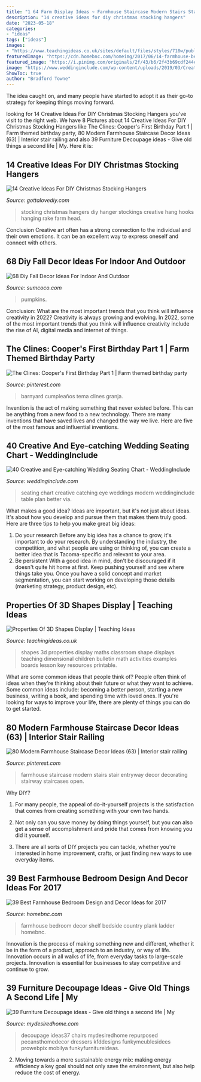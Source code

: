 ```yaml
---
title: "1 64 Farm Display Ideas ~ Farmhouse Staircase Modern Stairs Stair Entryway Decor Decorating Stairway Staircases Open"
description: "14 creative ideas for diy christmas stocking hangers"
date: "2023-05-18"
categories:
- "ideas"
tags: ["ideas"]
images:
- "https://www.teachingideas.co.uk/sites/default/files/styles/718w/public/maths_propertiesof3dshapes.jpg?itok=5ku19Hg9"
featuredImage: "https://cdn.homebnc.com/homeimg/2017/06/14-farmhouse-bedroom-design-decor-ideas-homebnc.jpg"
featured_image: "https://i.pinimg.com/originals/2f/43/b6/2f43b69cdf244c071c7c86beb1fc58cb.jpg"
image: "https://www.weddinginclude.com/wp-content/uploads/2019/03/Creative-and-Eye-catching-Wedding-Seating-Chart-1115615915418789456.jpg"
ShowToc: true
author: "Bradford Towne"
---
```



The idea caught on, and many people have started to adopt it as their go-to strategy for keeping things moving forward.

	

		
looking for 14 Creative Ideas For DIY Christmas Stocking Hangers you've visit to the right web. We have 8 Pictures about 14 Creative Ideas For DIY Christmas Stocking Hangers like The Clines: Cooper&#039;s First Birthday Part 1 | Farm themed birthday party, 80 Modern Farmhouse Staircase Decor Ideas (63) | Interior stair railing and also 39 Furniture Decoupage ideas - Give old things a second life | My. Here it is:
		
    
## 14 Creative Ideas For DIY Christmas Stocking Hangers

<img loading=lazy src="http://www.gottalovediy.com/wp-content/uploads/2015/11/141.jpg" onerror="this.onerror=null;this.src='https://tse1.mm.bing.net/th?id=OIP.3SIHNLyC_q1lTusOUchYlAHaJ4&amp;pid=15.1';" alt="14 Creative Ideas For DIY Christmas Stocking Hangers">

_Source: gottalovediy.com_

>stocking christmas hangers diy hanger stockings creative hang hooks hanging rake farm head. 

	

Conclusion
Creative art often has a strong connection to the individual and their own emotions. It can be an excellent way to express oneself and connect with others.

    
## 68 Diy Fall Decor Ideas For Indoor And Outdoor

<img loading=lazy src="https://www.sumcoco.com/wp-content/uploads/2019/08/DIY-Fall-Decor-35.jpg" onerror="this.onerror=null;this.src='https://tse1.mm.bing.net/th?id=OIP.HWs-yIUy5wWNSC1E5YqAcQHaJ4&amp;pid=15.1';" alt="68 Diy Fall Decor Ideas For Indoor And Outdoor">

_Source: sumcoco.com_

>pumpkins. 

	

Conclusion: What are the most important trends that you think will influence creativity in 2022?
Creativity is always growing and evolving. In 2022, some of the most important trends that you think will influence creativity include the rise of AI, digital media and internet of things.

    
## The Clines: Cooper&#039;s First Birthday Part 1 | Farm Themed Birthday Party

<img loading=lazy src="https://i.pinimg.com/originals/ba/7d/8d/ba7d8da0c5a9a4b99e54a72f08aea8ae.jpg" onerror="this.onerror=null;this.src='https://tse3.mm.bing.net/th?id=OIP.DeydC-QVD7K76EdrQ9FxYQHaLG&amp;pid=15.1';" alt="The Clines: Cooper&#039;s First Birthday Part 1 | Farm themed birthday party">

_Source: pinterest.com_

>barnyard cumpleaños tema clines granja. 

	

Invention is the act of making something that never existed before. This can be anything from a new food to a new technology. There are many inventions that have saved lives and changed the way we live. Here are five of the most famous and influential inventions.

    
## 40 Creative And Eye-catching Wedding Seating Chart - WeddingInclude

<img loading=lazy src="https://www.weddinginclude.com/wp-content/uploads/2019/03/Creative-and-Eye-catching-Wedding-Seating-Chart-1115615915418789456.jpg" onerror="this.onerror=null;this.src='https://tse1.mm.bing.net/th?id=OIP.5EOcpfdy14OI1iNGgYNi5wHaLH&amp;pid=15.1';" alt="40 Creative and Eye-catching Wedding Seating Chart - WeddingInclude">

_Source: weddinginclude.com_

>seating chart creative catching eye weddings modern weddinginclude table plan better via. 

	

What makes a good idea?
Ideas are important, but it's not just about ideas. It's about how you develop and pursue them that makes them truly good. Here are three tips to help you make great big ideas:
1. Do your research 
Before any big idea has a chance to grow, it's important to do your research. By understanding the industry, the competition, and what people are using or thinking of, you can create a better idea that is Tacoma-specific and relevant to your area. 
2. Be persistent 
With a good idea in mind, don't be discouraged if it doesn't quite hit home at first. Keep pushing yourself and see where things take you. Once you have a solid concept and market segmentation, you can start working on developing those details (marketing strategy, product design, etc). 

    
## Properties Of 3D Shapes Display | Teaching Ideas

<img loading=lazy src="https://www.teachingideas.co.uk/sites/default/files/styles/718w/public/maths_propertiesof3dshapes.jpg?itok=5ku19Hg9" onerror="this.onerror=null;this.src='https://tse3.mm.bing.net/th?id=OIP.YjJuZjkRnoLpjkSZVt1VcAHaFj&amp;pid=15.1';" alt="Properties Of 3D Shapes Display | Teaching Ideas">

_Source: teachingideas.co.uk_

>shapes 3d properties display maths classroom shape displays teaching dimensional children bulletin math activities examples boards lesson key resources printable. 

	

What are some common ideas that people think of?
People often think of ideas when they're thinking about their future or what they want to achieve. Some common ideas include: becoming a better person, starting a new business, writing a book, and spending time with loved ones. If you're looking for ways to improve your life, there are plenty of things you can do to get started.

    
## 80 Modern Farmhouse Staircase Decor Ideas (63) | Interior Stair Railing

<img loading=lazy src="https://i.pinimg.com/originals/2f/43/b6/2f43b69cdf244c071c7c86beb1fc58cb.jpg" onerror="this.onerror=null;this.src='https://tse2.mm.bing.net/th?id=OIP.hk25P5aiwbfXmHi18_w99gHaKP&amp;pid=15.1';" alt="80 Modern Farmhouse Staircase Decor Ideas (63) | Interior stair railing">

_Source: pinterest.com_

>farmhouse staircase modern stairs stair entryway decor decorating stairway staircases open. 

	

Why DIY?
1. For many people, the appeal of do-it-yourself projects is the satisfaction that comes from creating something with your own two hands.
2. Not only can you save money by doing things yourself, but you can also get a sense of accomplishment and pride that comes from knowing you did it yourself.

3. There are all sorts of DIY projects you can tackle, whether you're interested in home improvement, crafts, or just finding new ways to use everyday items.

    
## 39 Best Farmhouse Bedroom Design And Decor Ideas For 2017

<img loading=lazy src="https://cdn.homebnc.com/homeimg/2017/06/14-farmhouse-bedroom-design-decor-ideas-homebnc.jpg" onerror="this.onerror=null;this.src='https://tse2.mm.bing.net/th?id=OIP.uVsX-fDRbty50q_jdF6WMQHaLm&amp;pid=15.1';" alt="39 Best Farmhouse Bedroom Design and Decor Ideas for 2017">

_Source: homebnc.com_

>farmhouse bedroom decor shelf bedside country plank ladder homebnc. 

	

Innovation is the process of making something new and different, whether it be in the form of a product, approach to an industry, or way of life. Innovation occurs in all walks of life, from everyday tasks to large-scale projects. Innovation is essential for businesses to stay competitive and continue to grow.

    
## 39 Furniture Decoupage Ideas - Give Old Things A Second Life | My

<img loading=lazy src="https://mydesiredhome.com/wp-content/uploads/2016/02/Furniture-Decoupage-ideas37.jpg" onerror="this.onerror=null;this.src='https://tse1.mm.bing.net/th?id=OIP.UKYUQJumfGPCZ2YbOHjTRQHaK-&amp;pid=15.1';" alt="39 Furniture Decoupage ideas - Give old things a second life | My">

_Source: mydesiredhome.com_

>decoupage ideas37 chairs mydesiredhome repurposed pecansthomedecor dressers kfddesigns funkymeublesidees prowebpix mobilya funkyfurnitureideas. 

	

2. Moving towards a more sustainable energy mix: making energy efficiency a key goal should not only save the environment, but also help reduce the cost of energy.

